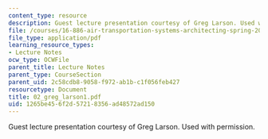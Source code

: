 ```yaml
---
content_type: resource
description: Guest lecture presentation courtesy of Greg Larson. Used with permission.
file: /courses/16-886-air-transportation-systems-architecting-spring-2004/1265be456f2d57218356ad48572ad150_02_greg_larson1.pdf
file_type: application/pdf
learning_resource_types:
- Lecture Notes
ocw_type: OCWFile
parent_title: Lecture Notes
parent_type: CourseSection
parent_uid: 2c58cdb8-9058-f972-ab1b-c1f056feb427
resourcetype: Document
title: 02_greg_larson1.pdf
uid: 1265be45-6f2d-5721-8356-ad48572ad150
---
```

Guest lecture presentation courtesy of Greg Larson. Used with permission.

